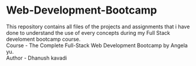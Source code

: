# Web-Development-Bootcamp
This repository contains all files of the projects and assignments that i have done to understand the use of every concepts during my Full Stack develoment bootcamp course.<br>
Course - The Complete Full-Stack Web Development Bootcamp by Angela yu.<br>
Author - Dhanush kavadi

